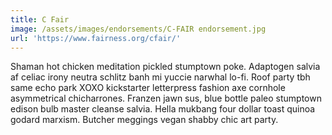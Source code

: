 ```yaml
---
title: C Fair
image: /assets/images/endorsements/C-FAIR endorsement.jpg
url: 'https://www.fairness.org/cfair/'
---
```


Shaman hot chicken meditation pickled stumptown poke. Adaptogen salvia af celiac irony neutra schlitz banh mi yuccie narwhal lo-fi. Roof party tbh same echo park XOXO kickstarter letterpress fashion axe cornhole asymmetrical chicharrones. Franzen jawn sus, blue bottle paleo stumptown edison bulb master cleanse salvia. Hella mukbang four dollar toast quinoa godard marxism. Butcher meggings vegan shabby chic art party.
